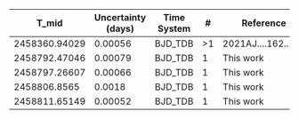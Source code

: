 |T_mid|Uncertainty (days)           |Time System|#                                            |Reference                           |
|-----|-----------------------------|-----------|---------------------------------------------|------------------------------------|
|2458360.94029|0.00056                      |BJD_TDB    |>1                                           |2021AJ....162....7B                 |
|2458792.47046|0.00079                      |BJD_TDB    |1                                            |This work                           |
|2458797.26607|0.00066                      |BJD_TDB    |1                                            |This work                           |
|2458806.8565|0.0018                       |BJD_TDB    |1                                            |This work                           |
|2458811.65149|0.00052                      |BJD_TDB    |1                                            |This work                           |
